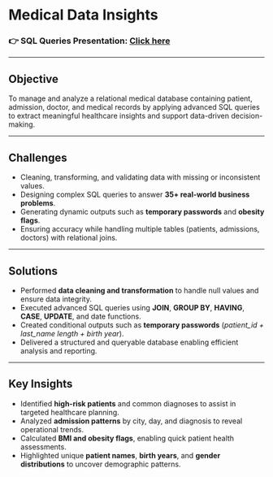 
# **Medical Data Insights**

### 👉 **SQL Queries Presentation:** [Click here](https://docs.google.com/presentation/d/1u2sXCU-TLDSJuOLm4DyB40Uy5QjVp6MY/edit?usp=sharing&ouid=103788531059793905565&rtpof=true&sd=true)

---

## **Objective**
To manage and analyze a relational medical database containing patient, admission, doctor, and medical records by applying advanced SQL queries to extract meaningful healthcare insights and support data-driven decision-making.

---

## **Challenges**
- Cleaning, transforming, and validating data with missing or inconsistent values.  
- Designing complex SQL queries to answer **35+ real-world business problems**.  
- Generating dynamic outputs such as **temporary passwords** and **obesity flags**.  
- Ensuring accuracy while handling multiple tables (patients, admissions, doctors) with relational joins.

---

## **Solutions**
- Performed **data cleaning and transformation** to handle null values and ensure data integrity.  
- Executed advanced SQL queries using **JOIN**, **GROUP BY**, **HAVING**, **CASE**, **UPDATE**, and date functions.  
- Created conditional outputs such as **temporary passwords** (*patient_id + last_name length + birth year*).  
- Delivered a structured and queryable database enabling efficient analysis and reporting.

---

## **Key Insights**
- Identified **high-risk patients** and common diagnoses to assist in targeted healthcare planning.  
- Analyzed **admission patterns** by city, day, and diagnosis to reveal operational trends.  
- Calculated **BMI and obesity flags**, enabling quick patient health assessments.  
- Highlighted unique **patient names**, **birth years**, and **gender distributions** to uncover demographic patterns.
